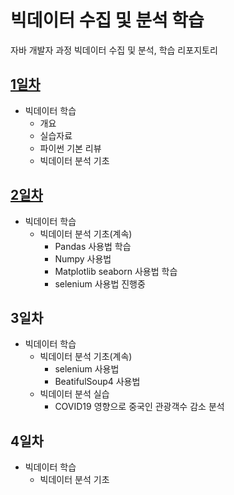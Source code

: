 # 빅데이터 수집 및 분석 학습
자바 개발자 과정 빅데이터 수집 및 분석, 학습 리포지토리

## [1일차](https://github.com/hugoMGSung/bigdata-analysis-2024/blob/main/Day01.md)
- 빅데이터 학습
    - 개요
    - 실습자료
    - 파이썬 기본 리뷰
    - 빅데이터 분석 기초

## [2일차](https://github.com/hugoMGSung/bigdata-analysis-2024/blob/main/Day02.md)
- 빅데이터 학습
    - 빅데이터 분석 기초(계속)
        - Pandas 사용법 학습
        - Numpy 사용법
        - Matplotlib seaborn 사용법 학습
        - selenium 사용법 진행중 
    
## 3일차
- 빅데이터 학습
    - 빅데이터 분석 기초(계속)
        - selenium 사용법
        - BeatifulSoup4 사용법
    - 빅데이터 분석 실습 
        - COVID19 영향으로 중국인 관광객수 감소 분석 

## 4일차
- 빅데이터 학습
    - 빅데이터 분석 기초
